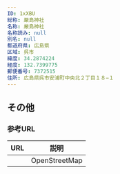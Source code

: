 ```yaml
---
ID: 1xXBU
総称: 厳島神社
名称: 厳島神社
名称読み: null
別名: null
都道府県: 広島県
区域: 呉市
緯度: 34.2874224
経度: 132.7399775
郵便番号: 7372515
住所: 広島県呉市安浦町中央北２丁目１８−１
---
```


## その他

### 参考URL

| URL | 説明          |
| --- | ------------- |
|     | OpenStreetMap |
